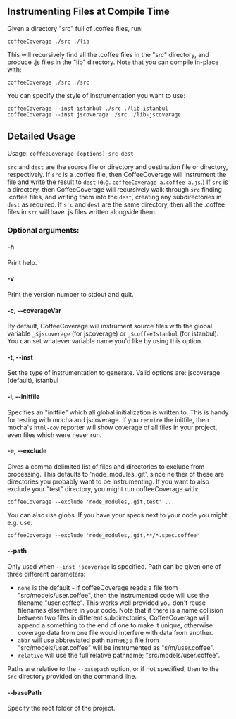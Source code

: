 Instrumenting Files at Compile Time
-----------------------------------

Given a directory "src" full of .coffee files, run:

    coffeeCoverage ./src ./lib

This will recursively find all the .coffee files in the "src" directory, and produce .js files
in the "lib" directory.  Note that you can compile in-place with:

    coffeeCoverage ./src ./src

You can specify the style of instrumentation you want to use:

    coffeeCoverage --inst istanbul ./src ./lib-istanbul
    coffeeCoverage --inst jscoverage ./src ./lib-jscoverage

Detailed Usage
--------------

Usage: `coffeeCoverage [options] src dest`

`src` and `dest` are the source file or directory and destination file or directory, respectively.
If `src` is a .coffee file, then CoffeeCoverage will instrument the file and write the result to
`dest` (e.g. `coffeeCoverage a.coffee a.js`.)  If `src` is a directory, then CoffeeCoverage will
recursively walk through `src` finding .coffee files, and writing them into the `dest`, creating
any subdirectories in `dest` as required.  If `src` and `dest` are the same directory, then all the
.coffee files in `src` will have .js files written alongside them.

### Optional arguments:

#### -h

Print help.

#### -v

Print the version number to stdout and quit.

#### -c, --coverageVar

By default, CoffeeCoverage will instrument source files with the global variable `_$jscoverage`
(for jscoverage) or `_$coffeeIstanbul` (for istanbul).  You can set whatever variable name you'd
like by using this option.

#### -t, --inst

Set the type of instrumentation to generate. Valid options are: jscoverage (default), istanbul

#### -i, --initfile

Specifies an "initfile" which all global initialization is written to.  This is handy for testing
with mocha and jscoverage.  If you `require` the initfile, then mocha's `html-cov` reporter will
show coverage of all files in your project, even files which were never run.

#### -e, --exclude

Gives a comma delimited list of files and directories to exclude from processing.  This defaults
to 'node_modules,.git', since neither of these are directories you probably want to be
instrumenting.  If you want to also exclude your "test" directory, you might run coffeeCoverage
with:

    coffeeCoverage --exclude 'node_modules,.git,test' ...

You can also use globs. If you have your specs next to your code you might e.g. use:

    coffeeCoverage --exclude 'node_modules,.git,**/*.spec.coffee'

#### --path

Only used when `--inst jscoverage` is specified.  Path can be given one of three different
parameters:

 - `none` is the default - if coffeeCoverage reads a file from "src/models/user.coffee", then
   the instrumented code will use the filename "user.coffee".  This works well provided you
   don't reuse filenames elsewhere in your code.  Note that if there is a name collision between
   two files in different subdirectories, CoffeeCoverage will append a something to the
   end of one to make it unique, otherwise coverage data from one file would interfere with data
   from another.
 - `abbr` will use abbreviated path names; a file from "src/models/user.coffee" will be
   instrumented as "s/m/user.coffee".
 - `relative` will use the full relative pathname; "src/models/user.coffee".

Paths are relative to the `--basepath` option, or if not specified, then to the `src` directory
provided on the command line.

#### --basePath

Specify the root folder of the project.
